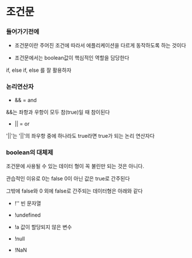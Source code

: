 # 조건문
### 들어가기전에 

- 조건문이란 주어진 조건에 따라서 에플리케이션을 다르게 동작하도록 하는 것이다

- 조건문에서는 boolean값이 핵심적인 역할을 담당한다

if, else if, else 를 잘 활용하자

### 논리연산자
- && = and

&&는 좌항과 우항이 모두 참(true)일 때 참이된다

- || = or

'||'는 '||'의 좌우항 중에 하나라도 true라면 true가 되는 논리 연산자다

### boolean의 대체제

조건문에 사용될 수 있는 데이터 형이 꼭 불린만 되는 것은 아니다.

관습적인 이유로 0는 false 0이 아닌 값은 true로 간주된다

그밖에 false와 0 외에 false로 간주되는 데이터형은 아래와 같다

- !''  빈 문자열

- !undefined

- !a 값이 할당되지 않은 변수 

- !null

- !NaN